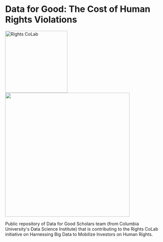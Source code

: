# Data for Good: The Cost of Human Rights Violations

<p float="left">
  <img src="https://assets.worldbenchmarkingalliance.org/app/uploads/2021/01/rights_colab_logo_web_large-Joanne-Bauer.png" alt="Rights CoLab" width="200"/>
  <img src="https://entrepreneurship.columbia.edu/wp-content/uploads/2016/02/DSI.jpg" width="400" /> 
</p>

Public repository of Data for Good Scholars team (from Columbia University's Data Science Institute) that is contributing to the Rights CoLab initiative on Harnessing Big Data to Mobilize Investors on Human Rights.
